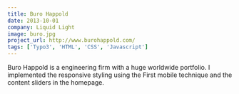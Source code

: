 ```yaml
---
title: Buro Happold
date: 2013-10-01
company: Liquid Light
image: buro.jpg
project_url: http://www.burohappold.com/
tags: ['Typo3', 'HTML', 'CSS', 'Javascript']
---
```


Buro Happold is a engineering firm with a huge worldwide portfolio. I implemented the responsive styling using the First mobile technique and the content sliders in the homepage.
